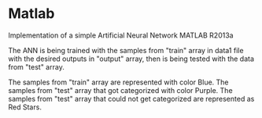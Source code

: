 Matlab
======

Implementation of a simple Artificial Neural Network
MATLAB R2013a

The ANN is being trained with the samples from "train" array in data1 file with the desired outputs in "output" array,
then is being tested with the data from "test" array.

The samples from "train" array are represented with color Blue.
The samples from "test" array that got categorized with color Purple.
The samples from "test" array that could not get categorized are represented as Red Stars.
